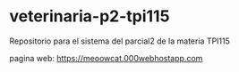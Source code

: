 # veterinaria-p2-tpi115
Repositorio para el sistema del parcial2 de la materia TPI115

pagina web: https://meoowcat.000webhostapp.com
